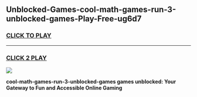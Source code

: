 
## Unblocked-Games-cool-math-games-run-3-unblocked-games-Play-Free-ug6d7
<h3>
<a href="https://premium76.site?title=cool-math-games-run-3-unblocked-games&ref=18A">CLICK TO PLAY</a></h3>
<hr>

<h3>
<a href="https://premium76.site?title=cool-math-games-run-3-unblocked-games&ref=18A">CLICK 2 PLAY</a>
  
</h3>

<a href="https://premium76.site?title=cool-math-games-run-3-unblocked-games&ref=18A"><img src="https://clearcache.store/games.png"></a>


**cool-math-games-run-3-unblocked-games games unblocked: Your Gateway to Fun and Accessible Online Gaming**
